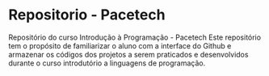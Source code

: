 # Repositorio - Pacetech
Repositório do curso Introdução à Programação - Pacetech
Este repositório tem o propósito de familiarizar o aluno com a interface do Github e armazenar os códigos dos projetos a serem praticados e desenvolvidos durante o curso introdutório a linguagens de programação.
